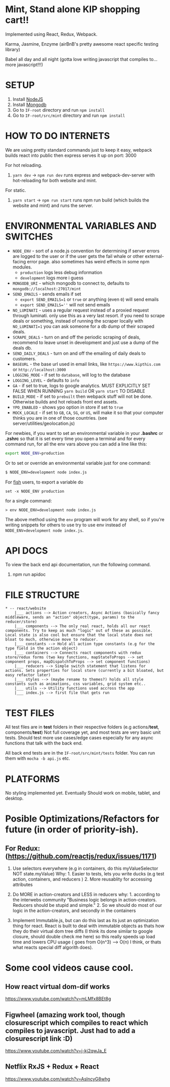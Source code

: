 # Mint, Stand alone KIP shopping cart!!

Implemented using React, Redux, Webpack.

Karma, Jasmine, Enzyme (airBnB's pretty awesome react specific testing library)

Babel all day and all night (gotta love writing javascript that compiles to... more javascript!!!)

# SETUP

1. Install [NodeJS](nodejs.org)
2. Install [Mongodb](mongodb.com)
3. Go to `IF-root` directory and run `npm install`
4. Go to `IF-root/src/mint` directory and run `npm install`

# HOW TO DO INTERNETS
We are using pretty standard commands just to keep it easy, webpack builds react into public then express serves it up on port: 3000

For hot reloading.
1. `yarn dev` -> `npm run dev`
	runs express and webpack-dev-server with hot-reloading for both website and mint.

For static.
1. `yarn start` -> `npm run start`
	runs npm run build (which builds the website and mint) and runs the server.


# ENVIRONMENTAL VARIABLES AND SWITCHES

* `NODE_ENV` - sort of a node.js convention for determining if server errors are logged to the user or if the user gets the fail whale or other external-facing error page. also sometimes has weird effects in some npm modules.
	* `production` logs less debug information
	* `development` logs more i guess
* `MONGODB_URI` - which mongodb to connect to, defaults to `mongodb://localhost:27017/mint`
* `SEND_EMAILS` - sends emails if set
  * `export SEND_EMAILS=1` or `true` or anything (even `0`) will send emails
  * `export SEND_EMAILS=''` will not send emails
* `NO_LUMINATI` - uses a regular request instead of a proxied request through luminati. only use this as a very last resort. if you need to scrape deals or something, instead of running the scraper locally with `NO_LUMINATI=1` you can ask someone for a db dump of their scraped deals.
* `SCRAPE_DEALS` - turn on and off the periodic scraping of deals, recommend to leave unset in development and just use a dump of the deals db.
* `SEND_DAILY_DEALS` - turn on and off the emailing of daily deals to customers.
* `BASEURL` - the base url used in email links, like `https://www.kipthis.com` or `http://localhost:3000`
* `LOGGING_MODE` - if set to `database`, will log to the database
* `LOGGING_LEVEL` - defaults to `info`
* `GA` - if set to true, logs to google analytics. MUST EXPLICITLY SET FALSE WHEN RUNNING `yarn build` OR `yarn start` TO DISABLE
* `BUILD_MODE` - if set to `prebuilt` then webpack stuff will not be done. Otherwise builds and hot reloads front end assets.
* `YPO_ENABLED` - shows ypo option in store if set to `true`
* `MOCK_LOCALE` - if set to `GB`, `CA`, `SG`, or `US`, will make it so that your computer thinks you are in one of those countries. (see server/utilities/geolocation.js)

For newbies, if you want to set an environmental variable in your **.bashrc** or **.zshrc** so that it is set every time you open a terminal and for every command run, for all the env vars above you can add a line like this:

```sh
export NODE_ENV=production
```

Or to set or override an environmental variable just for one command:
```sh
$ NODE_ENV=development node index.js
```

For [fish](https://fishshell.com/) users, to export a variable do

```fish
set -x NODE_ENV production
```

for a single command:

```
> env NODE_ENV=development node index.js
```

The above method using the `env` program will work for any shell, so if you're writing snippets for others to use try to use env instead of `NODE_ENV=development node index.js`.

# API DOCS
To view the back end api documentation, run the following command.

1. npm run apidoc

# FILE STRUCTURE

	* -- react/website
		|___ actions --> Action creators, Async Actions (basically fancy middleware, sends an "action" object(type, params) to the reducer/store)
		|___ components --> The only real react, holds all our react components. Try to keep as much "logic" out of these as possible. Local state is also cool but ensure that the local state does not bloat to much, otherwise move to reducer.
		|___ constants --> Hold all action type constants (e.g for the type field in the action object)
		|___ containers --> Connects react components with redux store/redux forms (two key functions, mapStateToProps --> set component props, mapDispatchToProps --> set component functions)
		|___ reducers --> Simple switch statement that listens for actions. Sets properties for local store (currently a bit bloated, but easy refactor later)
		|___ styles --> (maybe rename to themes?) holds all style constants such as animations, css variables, grid system etc..
		|___ utils --> Utility functions used accross the app
		|___ index.js --> first file that gets run


# TEST FILES

All test files are in __test__ folders in their respective folders (e.g actions/__test__, components/__test__)
Not full coverage yet, and most tests are very basic unit tests. Should test more use cases/edge cases especially for any async functions that talk with the back end.

All back end tests are in the `IF-root/src/mint/tests` folder. You can run them with `mocha -b api.js` etc.

# PLATFORMS

No styling implemented yet.
Eventually Should work on mobile, tablet, and desktop.

# Posible Optimizations/Refactors for future (in order of priority-ish).

## For Redux: (https://github.com/reactjs/redux/issues/1171)
1. Use selectors everywhere (e.g in containers, do this myValueSelector NOT state.myValue)
	Why:
		1. Easier to tests, lets you write ducks (e.g test action, containers, and reducers )
		2. More reusablity for accessing attributes

2. Do MORE in action-creators and LESS in reducers
	why:
		1. according to the interwebs community "Business logic belongs in action-creators. Reducers should be stupid and simple."
		2. So we should do most of our logic in the action-creators, and secondly in the containers

3. Implement Immutable.js, but can do this last as its just an optimization thing for react. React is built to deal with immutable objects as thats how they do their virtual dom tree diffs (I think its done similar to google closure, should double check me here) so this really speeds up load time and lowers CPU usage ( goes from O(n^3) --> O(n) I think, or thats what reacts special diff algorith does).

# Some cool videos cause cool.

## How react virtual dom-dif works
https://www.youtube.com/watch?v=mLMfx8BEt8g

## Figwheel (amazing work tool, though closurescript which compiles to react which compiles to javascript. Just had to add a closurescript link :D)
https://www.youtube.com/watch?v=j-kj2qwJa_E

## Netflix RxJS + Redux + React
https://www.youtube.com/watch?v=AslncyG8whg
